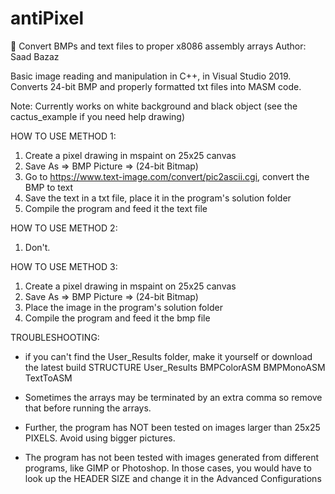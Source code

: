 # antiPixel
🏃 Convert BMPs and text files to proper x8086 assembly arrays
Author: Saad Bazaz

Basic image reading and manipulation in C++, in Visual Studio 2019. Converts 24-bit BMP and properly 
formatted txt files into MASM code.

Note:
Currently works on white background and black object (see the cactus_example if you need help drawing)


HOW TO USE METHOD 1:
1. Create a pixel drawing in mspaint on 25x25 canvas
2. Save As => BMP Picture => (24-bit Bitmap)
3. Go to https://www.text-image.com/convert/pic2ascii.cgi, convert the BMP to text
4. Save the text in a txt file, place it in the program's solution folder
5. Compile the program and feed it the text file



HOW TO USE METHOD 2:
1. Don't.



HOW TO USE METHOD 3:
1. Create a pixel drawing in mspaint on 25x25 canvas
2. Save As => BMP Picture => (24-bit Bitmap)
3. Place the image in the program's solution folder
4. Compile the program and feed it the bmp file



TROUBLESHOOTING:
- if you can't find the User_Results folder, make it yourself or download the latest build
  STRUCTURE
  User_Results
     BMPColorASM
     BMPMonoASM
     TextToASM
  
- Sometimes the arrays may be terminated by an extra comma so remove that before running the arrays.
- Further, the program has NOT been tested on images larger than 25x25 PIXELS. Avoid using bigger pictures.
- The program has not been tested with images generated from different programs, like GIMP or Photoshop. In those cases, 
you would have to look up the HEADER SIZE and change it in the Advanced Configurations
